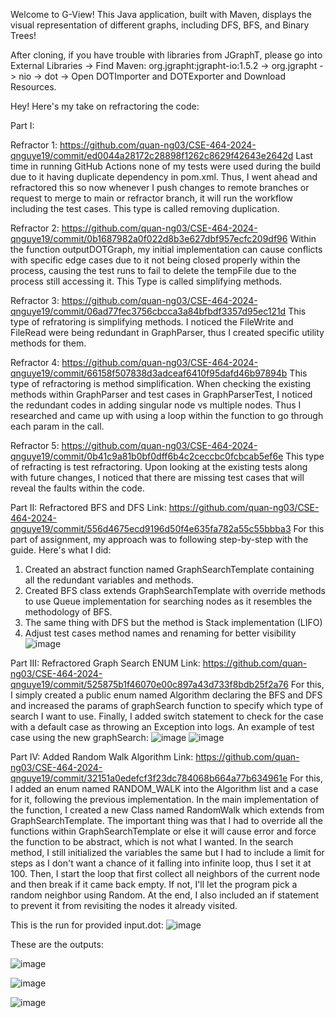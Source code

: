 Welcome to G-View! This Java application, built with Maven, displays the visual representation of different graphs, including DFS, BFS, and Binary Trees!

After cloning, if you have trouble with libraries from JGraphT, please go into External Libraries -> Find Maven: org.jgrapht:jgrapht-io:1.5.2 -> org.jgrapht -> nio -> dot -> Open DOTImporter and DOTExporter and Download Resources.

Hey! Here's my take on refractoring the code:

Part I:

Refractor 1: https://github.com/quan-ng03/CSE-464-2024-qnguye19/commit/ed0044a28172c28898f1262c8629f42643e2642d 
Last time in running GitHub Actions none of my tests were used during the build due to it having duplicate dependency in pom.xml. Thus, I went ahead and refractored this so now whenever I push changes to remote branches or request to merge to main or refractor branch, it will run the workflow including the test cases. This type is called removing duplication.

Refractor 2: https://github.com/quan-ng03/CSE-464-2024-qnguye19/commit/0b1687982a0f022d8b3e627dbf957ecfc209df96
Within the function outputDOTGraph, my initial implementation can cause conflicts with specific edge cases due to it not being closed properly within the process, causing the test runs to fail to delete the tempFile due to the process still accessing it. This Type is called simplifying methods.

Refractor 3: https://github.com/quan-ng03/CSE-464-2024-qnguye19/commit/06ad77fec3756cbcca3a84bfbdf3357d95ec121d
This type of refratoring is simplifying methods. I noticed the FileWrite and FileRead were being redundant in GraphParser, thus I created specific utility methods for them.

Refractor 4: https://github.com/quan-ng03/CSE-464-2024-qnguye19/commit/66158f507838d3adceaf6410f95dafd46b97894b
This type of refractoring is method simplification. When checking the existing methods within GraphParser and test cases in GraphParserTest, I noticed the redundant codes in adding singular node vs multiple nodes. Thus I researched and came up with using a loop within the function to go through each param in the call.

Refractor 5: https://github.com/quan-ng03/CSE-464-2024-qnguye19/commit/0b41c9a81b0bf0dff6b4c2ceccbc0fcbcab5ef6e
This type of refracting is test refractoring. Upon looking at the existing tests along with future changes, I noticed that there are missing test cases that will reveal the faults within the code.

Part II: Refractored BFS and DFS
Link: https://github.com/quan-ng03/CSE-464-2024-qnguye19/commit/556d4675ecd9196d50f4e635fa782a55c55bbba3
For this part of assignment, my approach was to following step-by-step with the guide. Here's what I did:
  1. Created an abstract function named GraphSearchTemplate containing all the redundant variables and methods.
  2. Created BFS class extends GraphSearchTemplate with override methods to use Queue implementation for searching nodes as it resembles the methodology of BFS.
  3. The same thing with DFS but the method is Stack implementation (LIFO)
  4. Adjust test cases method names and renaming for better visibility
![image](https://github.com/user-attachments/assets/2e8e9b64-0a87-4df6-8601-4578589c738f)

Part III: Refractored Graph Search ENUM
Link: https://github.com/quan-ng03/CSE-464-2024-qnguye19/commit/525875b1f46070e00c897a43d733f8bdb25f2a76
For this, I simply created a public enum named Algorithm declaring the BFS and DFS and increased the params of graphSearch function to specify which type of search I want to use. Finally, I added switch statement to check for the case with a default case as throwing an Exception into logs.
An example of test case using the new graphSearch: ![image](https://github.com/user-attachments/assets/08240b57-5a49-4360-bbe3-d9fbae8d12d3)
![image](https://github.com/user-attachments/assets/bc76402a-b9dc-41df-b15c-0a6be802901b)

Part IV: Added Random Walk Algorithm
Link: https://github.com/quan-ng03/CSE-464-2024-qnguye19/commit/32151a0edefcf3f23dc784068b664a77b634961e
For this, I added an enum named RANDOM_WALK into the Algorithm list and a case for it, following the previous implementation. In the main implementation of the function, I created a new Class named RandomWalk which extends from GraphSearchTemplate. The important thing was that I had to override all the functions within GraphSearchTemplate or else it will cause error and force the function to be abstract, which is not what I wanted. In the search method, I still initialized the variables the same but I had to include a limit for steps as I don't want a chance of it falling into infinite loop, thus I set it at 100. Then, I start the loop that first collect all neighbors of the current node and then break if it came back empty. If not, I'll let the program pick a random neighbor using Random. At the end, I also included an if statement to prevent it from revisiting the nodes it already visited.

This is the run for provided input.dot:
![image](https://github.com/user-attachments/assets/2d7ce617-03fc-44b6-8e2a-c60891a3d581)

These are the outputs:

![image](https://github.com/user-attachments/assets/e82e8ab3-dd18-4533-b502-26989158d4f4)

![image](https://github.com/user-attachments/assets/cdc3d3f0-c9b7-434f-b977-495d0209a292)

![image](https://github.com/user-attachments/assets/d8c7f77c-00d9-46ae-82d9-67c2b393940b)
